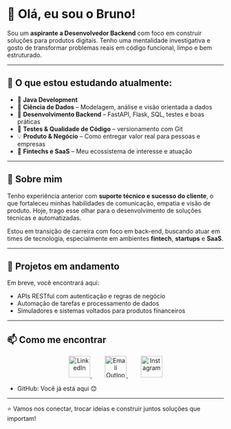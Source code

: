 # 👋 Olá, eu sou o Bruno!

Sou um **aspirante a Desenvolvedor Backend** com foco em construir soluções para produtos digitais. Tenho uma mentalidade investigativa e gosto de transformar problemas reais em código funcional, limpo e bem estruturado.

---

## 🧠 O que estou estudando atualmente:

- 🐍 **Java Development** 
- 🧩 **Ciência de Dados** – Modelagem, análise e visão orientada a dados  
- 🔗 **Desenvolvimento Backend** – FastAPI, Flask, SQL, testes e boas práticas  
- 🧪 **Testes & Qualidade de Código** – versionamento com Git  
- 💡 **Produto & Negócio** – Como entregar valor real para pessoas e empresas  
- 💸 **Fintechs e SaaS** – Meu ecossistema de interesse e atuação

---

## 💼 Sobre mim

Tenho experiência anterior com **suporte técnico e sucesso do cliente**, o que fortaleceu minhas habilidades de comunicação, empatia e visão de produto. Hoje, trago esse olhar para o desenvolvimento de soluções técnicas e automatizadas.

Estou em transição de carreira com foco em back-end, buscando atuar em times de tecnologia, especialmente em ambientes **fintech**, **startups** e **SaaS**.

---

## 🚀 Projetos em andamento

Em breve, você encontrará aqui:
- APIs RESTful com autenticação e regras de negócio  
- Automação de tarefas e processamento de dados  
- Simuladores e sistemas voltados para produtos financeiros  

---

## 📫 Como me encontrar

<p align="center">
  <a href="https://www.linkedin.com/in/alves1bruno/" target="_blank" rel="noopener noreferrer" style="margin: 0 15px;">
    <img src="https://cdn.jsdelivr.net/gh/devicons/devicon/icons/linkedin/linkedin-original.svg" alt="LinkedIn" width="50" />
  </a>
  <a href="mailto:bruno.apr@live.com" target="_blank" rel="noopener noreferrer" style="margin: 0 15px;">
    <img src="https://img.icons8.com/?size=100&id=117562&format=png&color=000000" alt="Email Outlook" width="50" />
  </a>
  <a href="https://www.instagram.com/alves.bruno.s/" target="_blank" rel="noopener noreferrer" style="margin: 0 15px;">
    <img src="https://img.icons8.com/?size=100&id=Xy10Jcu1L2Su&format=png&color=000000" alt="Instagram" width="50" />
  </a>
</p>

- GitHub: Você já está aqui 😊

---

⭐ Vamos nos conectar, trocar ideias e construir juntos soluções que importam!
